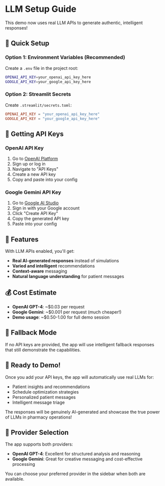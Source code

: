 # LLM Setup Guide

This demo now uses real LLM APIs to generate authentic, intelligent responses!

## 🚀 Quick Setup

### Option 1: Environment Variables (Recommended)
Create a `.env` file in the project root:

```bash
OPENAI_API_KEY=your_openai_api_key_here
GOOGLE_API_KEY=your_google_api_key_here
```

### Option 2: Streamlit Secrets
Create `.streamlit/secrets.toml`:

```toml
OPENAI_API_KEY = "your_openai_api_key_here"
GOOGLE_API_KEY = "your_google_api_key_here"
```

## 🔑 Getting API Keys

### OpenAI API Key
1. Go to [OpenAI Platform](https://platform.openai.com/)
2. Sign up or log in
3. Navigate to "API Keys"
4. Create a new API key
5. Copy and paste into your config

### Google Gemini API Key
1. Go to [Google AI Studio](https://makersuite.google.com/app/apikey)
2. Sign in with your Google account
3. Click "Create API Key"
4. Copy the generated API key
5. Paste into your config

## 🎯 Features

With LLM APIs enabled, you'll get:
- **Real AI-generated responses** instead of simulations
- **Varied and intelligent** recommendations
- **Context-aware** messaging
- **Natural language understanding** for patient messages

## 💰 Cost Estimate

- **OpenAI GPT-4**: ~$0.03 per request
- **Google Gemini**: ~$0.001 per request (much cheaper!)
- **Demo usage**: ~$0.50-1.00 for full demo session

## 🔧 Fallback Mode

If no API keys are provided, the app will use intelligent fallback responses that still demonstrate the capabilities.

## 🚀 Ready to Demo!

Once you add your API keys, the app will automatically use real LLMs for:
- Patient insights and recommendations
- Schedule optimization strategies
- Personalized patient messages
- Intelligent message triage

The responses will be genuinely AI-generated and showcase the true power of LLMs in pharmacy operations!

## 🎯 Provider Selection

The app supports both providers:
- **OpenAI GPT-4**: Excellent for structured analysis and reasoning
- **Google Gemini**: Great for creative messaging and cost-effective processing

You can choose your preferred provider in the sidebar when both are available. 